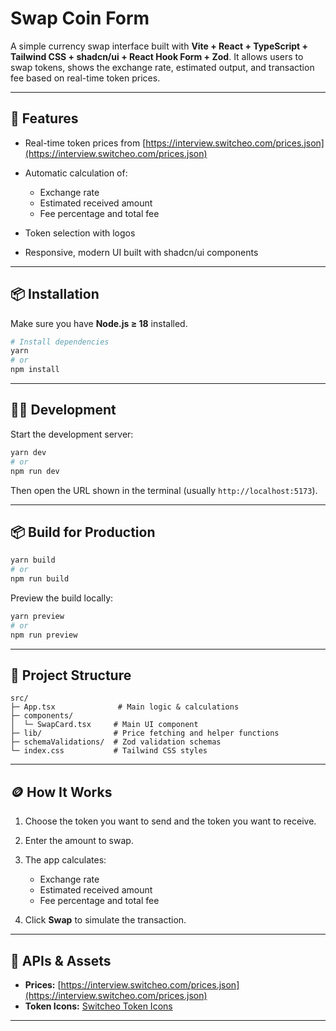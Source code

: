 # Swap Coin Form

A simple currency swap interface built with **Vite + React + TypeScript + Tailwind CSS + shadcn/ui + React Hook Form + Zod**.
It allows users to swap tokens, shows the exchange rate, estimated output, and transaction fee based on real-time token prices.

---

## 🚀 Features

* Real-time token prices from [https://interview.switcheo.com/prices.json](https://interview.switcheo.com/prices.json)
* Automatic calculation of:

  * Exchange rate
  * Estimated received amount
  * Fee percentage and total fee
* Token selection with logos
* Responsive, modern UI built with shadcn/ui components

---

## 📦 Installation

Make sure you have **Node.js ≥ 18** installed.

```bash
# Install dependencies
yarn
# or
npm install
```

---

## 🧑‍💻 Development

Start the development server:

```bash
yarn dev
# or
npm run dev
```

Then open the URL shown in the terminal (usually `http://localhost:5173`).

---

## 📦 Build for Production

```bash
yarn build
# or
npm run build
```

Preview the build locally:

```bash
yarn preview
# or
npm run preview
```

---

## 📁 Project Structure

```
src/
├─ App.tsx              # Main logic & calculations
├─ components/
│  └─ SwapCard.tsx     # Main UI component
├─ lib/                # Price fetching and helper functions
├─ schemaValidations/  # Zod validation schemas
└─ index.css           # Tailwind CSS styles
```

---

## 🪙 How It Works

1. Choose the token you want to send and the token you want to receive.
2. Enter the amount to swap.
3. The app calculates:

   * Exchange rate
   * Estimated received amount
   * Fee percentage and total fee
4. Click **Swap** to simulate the transaction.

---

## 🔗 APIs & Assets

* **Prices:** [https://interview.switcheo.com/prices.json](https://interview.switcheo.com/prices.json)
* **Token Icons:** [Switcheo Token Icons](https://github.com/Switcheo/token-icons)

---

